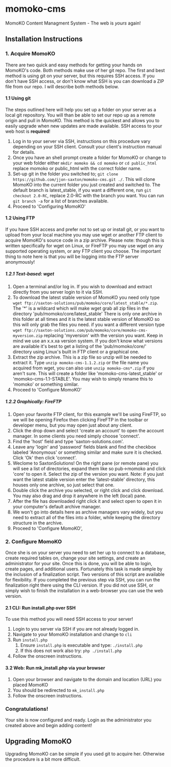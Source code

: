 momoko-cms
==========

MomoKO Content Managment System - The web is *yours* again!

Installation Instructions
-------------------------

### 1. Acquire MomoKO

There are two quick and easy methods for getting your hands on MomoKO's code. Both methods make use of her git repo. The first and best method is using git on your server, but this requires SSH access. If you don't have SSH access, or don't know what SSH is you can download a ZIP file from our repo. I will describe both methods below.

#### 1.1 Using git

The steps outlined here will help you set up a folder on your server as a local git repository. You will than be able to set our repo up as a remote origin and pull in MomoKO. This method is the quickest and allows you to easily upgrade when new updates are made available. SSH access to your web host is **required**!

1. Log in to your server via SSH, instructions on this procedure vary depending on your SSH client. Consult your client's instruction manual for details.
2. Once you have an shell prompt create a folder for MomoKO or change to your web folder either `mkdir momoko && cd momoko` or `cd public_html` replace momoko or public_html with the correct folder name.
3. Set-up git in the folder you switched to; `git clone https://github.com/jjon-saxton/momoko-cms.git ./`. This will clone MomoKO into the current folder you just created and switched to. The default branch is latest_stable, if you want a different one, run `git checkout 2.0-RC`, replace 2.0-RC with the branch you want. You can run `git branch -a` for a list of branches available.
6. Proceed to 'Configuring MomoKO'

#### 1.2 Using FTP

If you have SSH access and prefer not to set up or install git, or you want to upload from your local machine you may use wget or another FTP client to acquire MomoKO's source code in a zip archive. Please note: though this is written specifically for wget on Linux, or FireFTP you may use wget on any supported operating system, or any FTP client you choose. The important thing to note here is that you will be logging into the FTP server anonymously!

##### 1.2.1 Text-based: wget

1. Open a terminal and/or log in. If you wish to download and extract directly from you server login to it via SSH.
2. To download the latest stable version of MomoKO you need only type `wget ftp://saxton-solutions/pub/momoko/core/latest_stable/*.zip`. The '*' is a wildcard which will make wget grab all zip files in the directory 'pub/momoko/core/latest_stable' There is only one archive in this folder at all times and it is the latest stable version of MomoKO so this will only grab the files you need. if you want a different version type `wget ftp://saxton-solutions.com/pub/momoko/core/momoko-cms-myversion.zip` replacing 'myversion' with the version you want. Keep in mind we use an x.x.xa version system. If you don't know what versions are available it's best to get a listing of the 'pub/momoko/core/' directory using Linux's built in FTP client or a graphical one.
3. Extract the zip archive. This is a zip file so unzip will be needed to extract it. Type `unzip momoko-cms-1.1.2.zip` or the file name you acquired from wget, you can also use `unzip momoko-cms*.zip` if you aren't sure. This will create a folder like 'momoko-cms-latest_stable' or 'momoko-cms-1.1-STABLE'. You may wish to simply rename this to 'momoko' or something similar.
4. Proceed to 'Configure MomoKO'

##### 1.2.2 Graphically: FireFTP

1. Open your favorite FTP client, for this example we'll be using FireFTP, so we will be opening Firefox then clicking FireFTP in the toolbar or developer menu, but you may open just about any client.
2. Click the drop down and select 'create an account' to open the account manager. In some clients you need simply choose 'connect'.
3. Find the 'host' field and type 'saxton-solutions.com'.
4. Leave any 'login' and 'password' fields blank and find the checkbox labeled 'Anonymous' or something similar and make sure it is checked. Click 'Ok' then click 'connect'.
5. Weclome to SaxtonSolutions! On the right pane (or remote pane) you will see a list of directories, expand them like so pub->momoko and click 'core' to open it. Select the zip of the version you want. Note: if you just want the latest stable version enter the 'latest-stable' directory, this houses only one archive, so just select that one.
6. Double click the archive you selected, or right click and click download. You may also drag and drop it anywhere in the left (local) pane.
7. After the file has downloaded right click it and select open to open it in your computer's default archive manager.
8. We won't go into details here as archive managers vary widely, but you need to extract all of the files into a folder, while keeping the directory structure in the archive.
9. Proceed to 'Configure MomoKO',

### 2. Configure MomoKO

Once she is on your server you need to set her up to connect to a database, create required tables on, change your site settings, and create an administrator for your site. Once this is done, you will be able to login, create pages, and additional users. Fortunately this task is made simple by the inclusion of a finalization script. Two versions of this script are available for flexibility. If you completed the previous step via SSH, you can run the finalization right there using the CLI version. If you did not use SSH, or simply wish to finish the installation in a web-browser you can use the web version.

#### 2.1 CLI: Run install.php over SSH

To use this method you will need SSH access to your server!

1. Login to you server via SSH if you are not already logged in.
2. Navigate to your MomoKO installation and change to `cli`
3. Run `install.php`
    1. Ensure `install.php` is executable and type: `./install.php`
    2. If this does not work also try: `php ./install.php`
4. Follow the onscreen instructions.

#### 3.2 Web: Run mk_install.php via your browser

1. Open your browser and navigate to the domain and location (URL) you placed MomoKO
2. You should be redirected to `mk_install.php`
3. Follow the onscreen instructions.

### Congratulations!

Your site is now configured and ready. Login as the administrator you created above and begin adding content!

Upgrading MomoKO
----------------

Upgrading MomoKO can be simple if you used git to acquire her. Otherwise the procedure is a bit more difficult.
